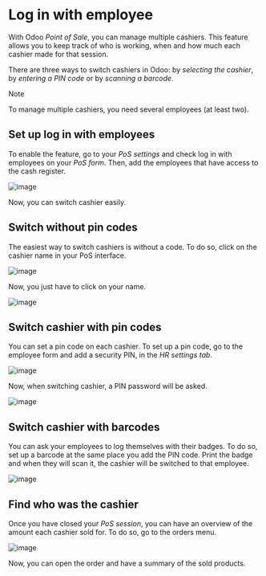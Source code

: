 # Log in with employee

With Odoo *Point of Sale*, you can manage multiple cashiers. This
feature allows you to keep track of who is working, when and how much
each cashier made for that session.

There are three ways to switch cashiers in Odoo: by *selecting the
cashier*, by *entering a PIN code* or by *scanning a barcode*.

<div class="note">

<div class="title">

Note

</div>

To manage multiple cashiers, you need several employees (at least two).

</div>

## Set up log in with employees

To enable the feature, go to your *PoS settings* and check log in with
employees on your *PoS form*. Then, add the employees that have access
to the cash register.

![image](employee_login/multicashiers01.png)

Now, you can switch cashier easily.

## Switch without pin codes

The easiest way to switch cashiers is without a code. To do so, click on
the cashier name in your PoS interface.

![image](employee_login/multicashiers02.png)

Now, you just have to click on your name.

![image](employee_login/multicashiers03.png)

## Switch cashier with pin codes

You can set a pin code on each cashier. To set up a pin code, go to the
employee form and add a security PIN, in the *HR settings tab*.

![image](employee_login/multicashiers04.png)

Now, when switching cashier, a PIN password will be asked.

![image](employee_login/multicashiers05.png)

## Switch cashier with barcodes

You can ask your employees to log themselves with their badges. To do
so, set up a barcode at the same place you add the PIN code. Print the
badge and when they will scan it, the cashier will be switched to that
employee.

![image](employee_login/multicashiers06.png)

## Find who was the cashier

Once you have closed your *PoS session*, you can have an overview of the
amount each cashier sold for. To do so, go to the orders menu.

![image](employee_login/multicashiers07.png)

Now, you can open the order and have a summary of the sold products.
